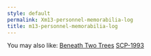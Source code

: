 ```yaml
---
style: default
permalink: Xm13-personnel-memorabilia-log
title: m13-personnel-memorabilia-log
---
```

You may also like:
[Beneath Two Trees](http://scp-wiki.net/beneath-two-trees)
[SCP-1993](http://scp-wiki.net/scp-1993)